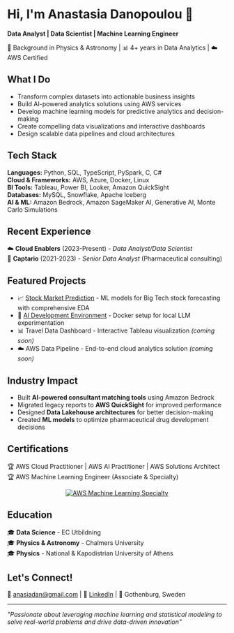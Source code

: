 # Hi, I'm Anastasia Danopoulou 👋

**Data Analyst | Data Scientist | Machine Learning Engineer**

🔬 Background in Physics & Astronomy | 📊 4+ years in Data Analytics | ☁️ AWS Certified

## What I Do
- Transform complex datasets into actionable business insights
- Build AI-powered analytics solutions using AWS services
- Develop machine learning models for predictive analytics and decision-making
- Create compelling data visualizations and interactive dashboards
- Design scalable data pipelines and cloud architectures

## Tech Stack
**Languages:** Python, SQL, TypeScript, PySpark, C, C#  
**Cloud & Frameworks:** AWS, Azure, Docker, Linux  
**BI Tools:** Tableau, Power BI, Looker, Amazon QuickSight  
**Databases:** MySQL, Snowflake, Apache Iceberg  
**AI & ML:** Amazon Bedrock, Amazon SageMaker AI, Generative AI, Monte Carlo Simulations  

## Recent Experience
☁️ **Cloud Enablers** (2023-Present) - *Data Analyst/Data Scientist*  
🧬 **Captario** (2021-2023) - *Senior Data Analyst* (Pharmaceutical consulting)  

## Featured Projects
- 📈 [Stock Market Prediction](https://github.com/anasiadan/Stock-Market-Prediction-Project) - ML models for Big Tech stock forecasting with comprehensive EDA
- 🤖 [AI Development Environment](https://github.com/anasiadan/ollama-jupyter-devcontainer) - Docker setup for local LLM experimentation
- 📊 Travel Data Dashboard - Interactive Tableau visualization *(coming soon)*
- ☁️ AWS Data Pipeline - End-to-end cloud analytics solution *(coming soon)*

## Industry Impact
- Built **AI-powered consultant matching tools** using Amazon Bedrock
- Migrated legacy reports to **AWS QuickSight** for improved performance
- Designed **Data Lakehouse architectures** for better decision-making
- Created **ML models** to optimize pharmaceutical drug development decisions

## Certifications
🏆 AWS Cloud Practitioner | AWS AI Practitioner | AWS Solutions Architect  
🏆 AWS Machine Learning Engineer (Associate & Specialty)

<div align="center">
  
[![AWS Machine Learning Specialty](https://images.credly.com/size/340x340/images/778bde6c-ad1c-4312-ac33-2fa40d50a147/image.png)]((https://www.credly.com/badges/a418772f-5cd4-4560-8f9a-0481bef1c772/public_url))

</div>

## Education
🎓 **Data Science** - EC Utbildning  
🎓 **Physics & Astronomy** - Chalmers University  
🎓 **Physics** - National & Kapodistrian University of Athens 

## Let's Connect!
📧 [anasiadan@gmail.com](mailto:anasiadan@gmail.com) | 💼 [LinkedIn](https://linkedin.com/in/a-danopoulou) | 📍 Gothenburg, Sweden

---
*"Passionate about leveraging machine learning and statistical modeling to solve real-world problems and drive data-driven innovation"*
